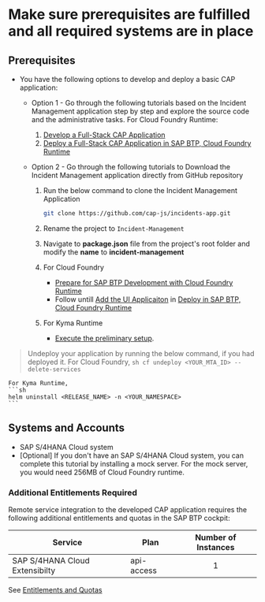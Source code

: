 # Make sure prerequisites are fulfilled and all required systems are in place

## Prerequisites
* You have the following options to develop and deploy a basic CAP application:
    - Option 1 - Go through the following tutorials based on the Incident Management application step by step and explore the source code and the administrative tasks.
    For Cloud Foundry Runtime:
       1. [Develop a Full-Stack CAP Application](https://developers.sap.com/group.cap-application-full-stack.html)
       2. [Deploy a Full-Stack CAP Application in SAP BTP, Cloud Foundry Runtime](https://developers.sap.com/group.deploy-full-stack-cap-application.html)

    - Option 2 - Go through the following tutorials to Download the Incident Management application  directly from GitHub repository
        1. Run the below command to clone the Incident Management Application

            ```sh
            git clone https://github.com/cap-js/incidents-app.git
            ```
        2. Rename the project to `Incident-Management`
        3. Navigate to **package.json** file from the project's root folder and modify the **name** to **incident-management**
        4. For Cloud Foundry
            - [Prepare for SAP BTP Development with Cloud Foundry Runtime](https://developers.sap.com/tutorials/prepare-btp-cf.html)
            - Follow untill [Add the UI Applicaiton](https://developers.sap.com/tutorials/deploy-to-cf.html#2d5dd378-1a41-4166-9a4b-75f8181ba71f) in [Deploy in SAP BTP, Cloud Foundry Runtime](https://developers.sap.com/tutorials/deploy-to-cf.html#2d5dd378-1a41-4166-9a4b-75f8181ba71f)
        5. For Kyma Runtime
            - [Execute the preliminary setup](../../prerequisite-for-sample/prerquites-for-sample.md#prepare-application-to-deploy-to-kymak8s).

> Undeploy your application by running the below command, if you had deployed it.
    For Cloud Foundry,
    ```sh
    cf undeploy <YOUR_MTA_ID> --delete-services
    ```

    For Kyma Runtime,
    ```sh
    helm uninstall <RELEASE_NAME> -n <YOUR_NAMESPACE>
    ```

## Systems and Accounts

* SAP S/4HANA Cloud system 
* [Optional] If you don't have an SAP S/4HANA Cloud system, you can complete this tutorial by installing a mock server. For the mock server, you would need 256MB of Cloud Foundry runtime.

### Additional Entitlements Required

Remote service integration to the developed CAP application requires the following additional entitlements and quotas in the SAP BTP cockpit:

| Service                           | Plan       | Number of Instances |
|-----------------------------------|------------|:-------------------:|
| SAP S/4HANA Cloud Extensibilty | api-access | 1 |

See [Entitlements and Quotas](https://help.sap.com/products/BTP/65de2977205c403bbc107264b8eccf4b/00aa2c23479d42568b18882b1ca90d79.html?locale=en-US)




